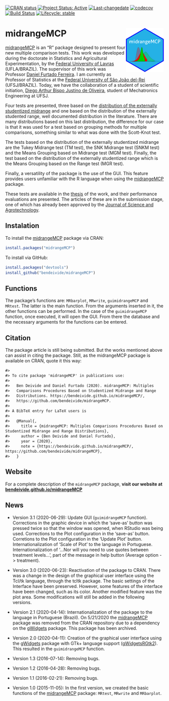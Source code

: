 
<!--
[![CRAN status](https://www.r-pkg.org/badges/version/midrangeMCP)](https://CRAN.R-project.org/package=midrangeMCP)
[![](https://cranlogs.r-pkg.org/badges/midrangeMCP?color=orange)](https://cran.r-project.org/package=midrangeMCP)
[![Lifecycle: stable](https://img.shields.io/badge/lifecycle-stable-brightgreen.svg)](https://www.tidyverse.org/lifecycle/#stable)
[![Travis build status](https://travis-ci.com/bendeivide/midrangeMCP.svg?branch=master)](https://travis-ci.com/bendeivide/midrangeMCP)[![R build status](https://github.com/bendeivide/midrangeMCP/workflows/R-CMD-check/badge.svg)](https://github.com/bendeivide/midrangeMCP/actions)
-->

[![CRAN
status](https://www.r-pkg.org/badges/version/midrangeMCP)](https://CRAN.R-project.org/package=midrangeMCP)
[![Project Status:
Active](https://www.repostatus.org/badges/latest/active.svg)](https://www.repostatus.org/#concept)
[![Last-changedate](https://img.shields.io/badge/last%20change-2020--11--25-yellowgreen.svg)](/commits/master)
[![codecov](https://codecov.io/gh/bendeivide/midrangeMCP/branch/master/graph/badge.svg)](https://codecov.io/gh/bendeivide/midrangeMCP)
[![Build
Status](https://travis-ci.com/bendeivide/midrangeMCP.svg?branch=master)](https://travis-ci.com/bendeivide/midrangeMCP)
[![Lifecycle:
stable](https://img.shields.io/badge/lifecycle-maturing-brightgreen.svg)](https://www.tidyverse.org/lifecycle/#maturing)

# midrangeMCP <img src='man/figures/logo.png' align="right" height="139" />

[midrangeMCP](https://bendeivide.github.io/midrangeMCP) is an “R”
package designed to present four new multiple comparison tests. This
work was developed during the doctorate in Statistics and Agricultural
Experimentation, by the [Federal University of Lavras](https://ufla.br/)
(UFLA/BRAZIL). The supervisor of this work was Professor [Daniel Furtado
Ferreira](http://www.dex.ufla.br/~danielff/). I am currently as
Professor of Statistics at the [Federal University of São João
del-Rei](https://ufsj.edu.br/) (UFSJ/BRAZIL). Today, we have the
collaboration of a student of scientific initiation, [Diego Arthur Bispo
Justino de Oliveira](https://digoarthur.github.io/), student of
Mechatronics Engineering at UFSJ.

Four tests are presented, three based on the [distribution of the
externally studentized
midrange](https://www.scielo.br/scielo.php?script=sci_abstract&pid=S1413-70542017000400378&lng=en&nrm=iso&tlng=pt)
and one based on the distribution of the externally studented range,
well documented distribution in the literature. There are many
distributions based on this last distribution, the difference for our
case is that it was used for a test based on grouping methods for
multiple comparisons, something similar to what was done with the
Scott-Knot test.

The tests based on the distribution of the externally studentized
midrange are the Tukey Midrange test (TM test), the SNK Midrange test
(SNKM test) and the Means Grouping based on Midrange test (MGM test).
Finally, the test based on the distribution of the externally
studentized range which is the Means Grouping based on the Range test
(MGR test).

Finally, a versatility of the package is the use of the GUI. This
feature provides users unfamiliar with the R language when using the
[midrangeMCP](https://CRAN.R-project.org/package=midrangeMCP) package.

These tests are available in the
[thesis](https://www.google.com/url?sa=t&rct=j&q=&esrc=s&source=web&cd=&cad=rja&uact=8&ved=2ahUKEwixqp_O4u3sAhU7EbkGHUTUCOMQFjAAegQIAxAC&url=http%3A%2F%2Frepositorio.ufla.br%2Fjspui%2Fbitstream%2F1%2F11466%2F2%2FTESE_Testes%2520de%2520compara%25C3%25A7%25C3%25B5es%2520m%25C3%25BAltiplas%2520baseados%2520na%2520distribui%25C3%25A7%25C3%25A3o%2520da%2520midrange%2520estudentizada%2520externamente.pdf&usg=AOvVaw1N5jvuEggxmsxhq9GnbCqT)
of the work, and their performance evaluations are presented. The
articles of these are in the submission stage, one of which has already
been approved by the [Journal of Science and
Agrotechnology](https://www.scielo.br/scielo.php?pid=1413-7054&script=sci_serial).

## Instalation

To install the
[midrangeMCP](https://CRAN.R-project.org/package=midrangeMCP) package
via CRAN:

``` r
install.packages("midrangeMCP")
```

To install via GitHub:

``` r
install.packages("devtools")
install_github("bendeivide/midrangeMCP")
```

## Functions

The package’s functions are: `MRbarplot`, `MRwrite`, `guimidrangeMCP`
and `MRtest`. The latter is the main function. From the arguments
inserted in it, the other functions can be performed. In the case of the
`guimidrangeMCP` function, once executed, it will open the GUI. From
there the database and the necessary arguments for the functions can be
entered.

## Citation

The package article is still being submitted. But the works mentioned
above can assist in citing the package. Still, as the midrangeMCP
package is available on CRAN, quote it this way:

    #> 
    #> To cite package 'midrangeMCP' in publications use:
    #> 
    #>   Ben Deivide and Daniel Furtado (2020). midrangeMCP: Multiples
    #>   Comparisons Procedures Based on Studentized Midrange and Range
    #>   Distributions. https://bendeivide.github.io/midrangeMCP/,
    #>   https://github.com/bendeivide/midrangeMCP.
    #> 
    #> A BibTeX entry for LaTeX users is
    #> 
    #>   @Manual{,
    #>     title = {midrangeMCP: Multiples Comparisons Procedures Based on Studentized Midrange and Range Distributions},
    #>     author = {Ben Deivide and Daniel Furtado},
    #>     year = {2020},
    #>     note = {https://bendeivide.github.io/midrangeMCP/, https://github.com/bendeivide/midrangeMCP},
    #>   }

## Website

For a complete description of the `midrangeMCP` package, **visit our
website at
[bendeivide.github.io/midrangeMCP](https://bendeivide.github.io/midrangeMCP/)**

## News

  - Version 3.1 (2020-06-29): Update GUI (`guimidrangeMCP` function).
    Corrections in the graphic device in which the ‘save-as’ button was
    pressed twice so that the window was opened, when RStudio was being
    used. Corrections to the Plot configuration in the ‘save-as’ button.
    Corretions to the Plot configuration in the ‘Update Plot’ button.
    Internationalization of ‘Scale of Plot’ to the language in
    Portuguese. Internationalization of ‘…Nor will you need to use
    quotes between treatment levels…’, part of the message in help
    button (Average option -\> treatment).

  - Version 3.0 (2020-06-23): Reactivation of the package to CRAN. There
    was a change in the design of the graphical user interface using the
    Tcl/tk language, through the tcltk package. The basic settings of
    the Interface have been preserved. However, some features of the
    interface have been changed, such as its color. Another modified
    feature was the plot area. Some modifications will still be added in
    the following versions.

  - Version 2.1 (2020-04-14): Internationalization of the package to the
    language in Portuguese (Brazil). On 5/21/2020 the
    [midrangeMCP](https://CRAN.R-project.org/package=midrangeMCP)
    package was removed from the CRAN repository due to a dependency on
    the [gWidgets](https://CRAN.R-project.org/package=gWidgets) package.
    This package has been archived.

  - Version 2.0 (2020-04-11): Creation of the graphical user interface
    using the [gWidgets](https://CRAN.R-project.org/package=gWidgets)
    package with GTk+ language support
    ([gWidgetsRGtk2](https://CRAN.R-project.org/package=gWidgetsRGtk2)).
    This resulted in the `guimidrangeMCP` function.

  - Version 1.3 (2016-07-14): Removing bugs.

  - Version 1.2 (2016-04-28): Removing bugs.

  - Version 1.1 (2016-02-21): Removing bugs.

  - Version 1.0 (2015-11-05): In the first version, we created the basic
    functions of the
    [midrangeMCP](https://cran.r-project.org/package=midrangeMCP)
    package: `MRtest`, `MRwrite` and `MRbarplot`.
